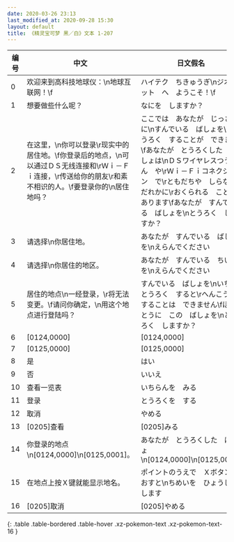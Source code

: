 ```yaml
---
date: 2020-03-26 23:13
last_modified_at: 2020-09-28 15:30
layout: default
title: 《精灵宝可梦 黑／白》文本 1-207
---
```

| 编号 | 中文 | 日文假名 | 日文汉字 |
| ---- | ---- | ---- | --- |
| 0 | 欢迎来到高科技地球仪：\n地球互联网！\f | ハイテク　ちきゅうぎ\nジオネット　へ　ようこそ！\f | ハイテク　地球儀\nジオネット　へ　ようこそ！\f |
| 1 | 想要做些什么呢？ | なにを　しますか？ | 何を　しますか？ |
| 2 | 在这里，\n你可以登录\r现实中的居住地。\f你登录后的地点，\n可以通过ＤＳ无线连接和\rＷｉ－Ｆｉ连接，\r传送给你的朋友\r和素不相识的人。\f要登录你的\n居住地吗？ | ここでは　あなたが　じっさいに\nすんでいる　ばしょを\rとうろく　することが　できます\fあなたが　とうろくした　ばしょは\nＤＳワイヤレスつうしん　や\rＷｉ－Ｆｉコネクション　で\rともだちや　しらない　だれかに\rおくられる　ことが　あります\fあなたが　すんでいる　ばしょを\nとうろく　しますか？ | ここでは　あなたが　実際に\n住んでいる　場所を\r登録　することが　できます\fあなたが　登録した　場所は\nＤＳワイヤレス通信　や\rＷｉ－Ｆｉコネクション　で\r友達や　知らない　だれかに\r送られる　ことが　あります\fあなたが　住んでいる　場所を\n登録　しますか？ |
| 3 | 请选择\n你居住地。 | あなたが　すんでいる　ばしょを\nえらんでください | あなたが　住んでいる　場所を\n選んでください |
| 4 | 请选择\n你居住的地区。 | あなたが　すんでいる　ちいきを\nえらんでください | あなたが　住んでいる　地域を\n選んでください |
| 5 | 居住的地点\n一经登录，\r将无法变更。\f请问你确定，\n用这个地点进行登陆吗？ | すんでいる　ばしょを\nいちど　とうろく　すると\rへんこう　することは　できません\fほんとうに　この　ばしょを\nとうろく　しますか？ | 住んでいる　場所を\n一度　登録　すると\r変更　することは　できません\f本当に　この　場所を\n登録　しますか？ |
| 6 | [0124,0000] | [0124,0000] | [0124,0000] |
| 7 | [0125,0000] | [0125,0000] | [0125,0000] |
| 8 | 是 | はい | はい |
| 9 | 否 | いいえ | いいえ |
| 10 | 查看一览表 | いちらんを　みる | 一覧を　みる |
| 11 | 登录 | とうろくを　する | 登録を　する |
| 12 | 取消 | やめる | やめる |
| 13 | [0205]查看 | [0205]みる | [0205]みる |
| 14 | 你登录的地点\n[0124,0000]\n[0125,0001]。 | あなたが　とうろくした　ばしょ\n[0124,0000]\n[0125,0001] | あなたが　登録した　場所\n[0124,0000]\n[0125,0001] |
| 15 | 在地点上按Ｘ键就能显示地名。 | ポイントのうえで　Ｘボタンを　おすと\nちめいを　ひょうじ　します | ポイントのうえで　Ｘボタンを　押すと\n地名を　表示　します |
| 16 | [0205]取消 | [0205]やめる | [0205]やめる |
{: .table .table-bordered .table-hover .xz-pokemon-text .xz-pokemon-text-16 }